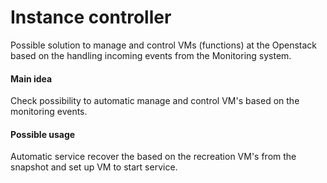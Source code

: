 # Instance controller

Possible solution to manage and control VMs (functions) at the Openstack based on the handling incoming events from the Monitoring system.

#### Main idea 
Check possibility to automatic manage and control VM's based on the monitoring events. 

#### Possible usage
Automatic service recover the based on the recreation VM's from the snapshot and set up VM to start service. 

